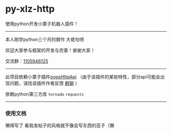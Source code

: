 # py-xlz-http

使用python开发小栗子机器人插件！

----
本人刚学python三个月的屑作 大佬勿喷

欢迎大家参与框架的开发与完善！谢谢大家！

交流群：[1105946125](https://jq.qq.com/?_wv=1027&k=XFKvw7cA)

----
此项目依赖小栗子插件[oopsHttpApi](https://bbs.xiaolz.cn/forum.php?mod=viewthread&tid=1016)
（由于该插件的某些特性，部分api可能会出现问题，请找该插件作者反馈 [群聊](https://jq.qq.com/?_wv=1027&k=QcydSsj0) ）

依赖python第三方库 `tornado` `requests`

----

### 使用文档

懒得写了 看我发帖子的风格就不像会写东西的亚子（懒